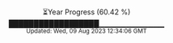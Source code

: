 <p align="center">
⏳Year Progress (60.42 %) <br>
██████████████████▁▁▁▁▁▁▁▁▁▁▁▁ <br>
<sub>Updated: Wed, 09 Aug 2023 12:34:06 GMT</sub>
</p>

